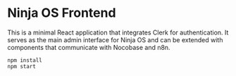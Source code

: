 # Ninja OS Frontend

This is a minimal React application that integrates Clerk for authentication. It serves as the main admin interface for Ninja OS and can be extended with components that communicate with Nocobase and n8n.

```
npm install
npm start
```
